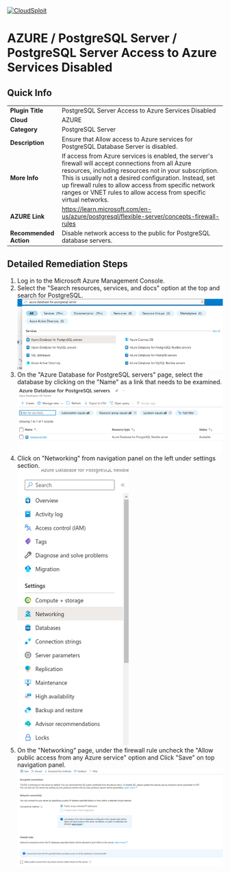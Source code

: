 [![CloudSploit](https://cloudsploit.com/img/logo-new-big-text-100.png "CloudSploit")](https://cloudsploit.com)

# AZURE / PostgreSQL Server / PostgreSQL Server Access to Azure Services Disabled

## Quick Info

| | |
|-|-|
| **Plugin Title** | PostgreSQL Server Access to Azure Services Disabled |
| **Cloud** | AZURE |
| **Category** | PostgreSQL Server |
| **Description** | Ensure that Allow access to Azure services for PostgreSQL Database Server is disabled. |
| **More Info** | If access from Azure services is enabled, the server\'s firewall will accept connections from all Azure resources, including resources not in your subscription. This is usually not a desired configuration. Instead, set up firewall rules to allow access from specific network ranges or VNET rules to allow access from specific virtual networks. |
| **AZURE Link** | https://learn.microsoft.com/en-us/azure/postgresql/flexible-server/concepts-firewall-rules |
| **Recommended Action** | Disable network access to the public for PostgreSQL database servers. |

## Detailed Remediation Steps
1. Log in to the Microsoft Azure Management Console.
2. Select the "Search resources, services, and docs" option at the top and search for PostgreSQL. </br> <img src="/resources/azure/postgresqlserver/postgresql-public-access-disabled/step2.png"/>
3. On the "Azure Database for PostgreSQL servers" page, select the database by clicking on the "Name" as a link that needs to be examined.</br> <img src="/resources/azure/postgresqlserver/postgresql-public-access-disabled/step3.png"/>
4. Click on "Networking" from navigation panel on the left under settings section.</br> <img src="/resources/azure/postgresqlserver/postgresql-public-access-disabled/step4.png"/>
5. On the "Networking" page, under the firewall rule uncheck the "Allow public access from any Azure service" option and Click "Save" on top navigation panel.</br> <img src="/resources/azure/postgresqlserver/postgresql-public-access-disabled/step5.png"/>



